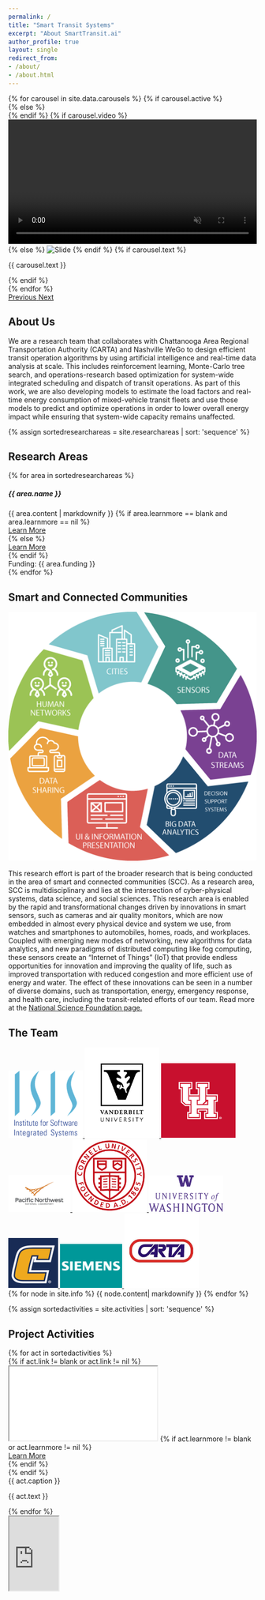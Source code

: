 ```yaml
---
permalink: /
title: "Smart Transit Systems"
excerpt: "About SmartTransit.ai"
author_profile: true
layout: single
redirect_from:
- /about/
- /about.html
---
```


  <div class="containerh-100 d-flex justify-content-center">
    <div class="row">
      <div class="col-lg-12 col-xl-11 col-sm-12 mx-auto">
        <div id="carouselData" class="carousel slide carousel-fade"
          data-ride="carousel" data-interval=8000>
          <div class="carousel-inner">
            {% for carousel in site.data.carousels %}
            {% if carousel.active %}
            <div class="carousel-item active align-items-center">
              {% else %}
              <div class="carousel-item align-items-center">
                {% endif %}
                {% if carousel.video %}
                <video id="videoBanner" width="100%" loading="lazy" class="d-block w-100 p-0 m-0" autoplay
                  loop muted>
                  <source src="{{ carousel.video }}" type="video/mp4" />
                </video>
                {% else %}
                <img class="d-block w-100 p-0 m-0" loading="lazy" src="{{ carousel.image }}"
                  alt="Slide">
                {% endif %}
                 {% if carousel.text %}
                 <div class="carousel-caption d-none d-md-block">
                 <p> {{ carousel.text }} </p>
                 </div>
                 {% endif %}
              </div>
              {% endfor %}
            </div>
            <a class="carousel-control-prev" href="#carouselData" role="button"
              data-slide="prev">
              <span class="carousel-control-prev-icon" aria-hidden="true"></span>
              <span class="sr-only">Previous</span>
            </a>
            <a class="carousel-control-next" href="#carouselData" role="button"
              data-slide="next">
              <span class="carousel-control-next-icon" aria-hidden="true"></span>
              <span class="sr-only">Next</span>
            </a>
          </div>
        </div>
      </div>
    </div>
  
  <section class="content-section" id="aboutus">
    <div class="content-section-heading text-center">
      <h2 class="mdc-typography--headline2 text-center m-0 p-0">About Us</h2>
    </div>
    <div class="container-fluid ">
        We are a research team that collaborates with Chattanooga Area Regional Transportation Authority (CARTA) and Nashville WeGo to design
            efficient transit operation algorithms by using artificial intelligence and
            real-time data analysis at scale. This includes reinforcement
            learning, Monte-Carlo tree search, and operations-research based
            optimization for system-wide integrated scheduling and dispatch of
            transit operations. As part of this work, we are also developing
            models to estimate the load factors and real-time energy consumption
            of mixed-vehicle transit fleets and use those models to predict and
            optimize operations in order to lower overall energy impact while
            ensuring that system-wide capacity remains unaffected.
      </div>
  </section>


  <!-- Research Areas -->
  {% assign sortedresearchareas = site.researchareas | sort: 'sequence' %}
  <section class="content-section" id="research">
    <div class="content-section-heading text-center">
      <h2 class="mdc-typography--headline2 p-2 text-center m-0 p-0">Research
        Areas</h2>
    </div>
    <div class="row">
      {% for area in sortedresearchareas %}
      <div class="col-xl-4 d-flex align-items-stretch">
        <div class="card bg-light  border-1 m-1 ">
          <h5 class="card-header text-center">{{ area.name }}</h5>
          <div class="card-body d-flex flex-column text-card-justify">
            {{ area.content | markdownify }}
            {% if area.learnmore == blank and area.learnmore == nil %}
            <div class="text-center"><a class="align-self-end btn btn-dark  js-scroll-trigger"
                href="#research">Learn More</a></div>
            {% else %}
            <div class="text-center align-bottom"><a class="align-self-end btn btn-dark  js-scroll-trigger"
                href="{{ area.learnmore }}">Learn More</a></div>
            {% endif %}
          </div>
          <div class="card-footer  text-center">Funding: {{
            area.funding }}</div>
        </div>
      </div>
      {% endfor %}
    </div>
  </section>

  
 

 
  <section class="content-section" id="scc">
    <div class="content-section-heading text-center">
   <h2 class="mdc-typography--headline2 text-center mb-1 pb-1">Smart and Connected Communities</h2>
    </div>
    <div class="container-fluid p-1 m-1">
      <div class="row p-0 m-0">
        <div class="col-sm-6 col-lg-4 col-xl-3 p-0 ml-xl-3 my-auto mx-auto">
            <img class="m-0 p-0 d-inline-flex" src="img/smartcities.png" alt="scopelab image">   
        </div>
        <div class="col-lg-7 col-xl-8 p-0 m-0 mx-auto">
   <p class="card-text text-justify   mr-4"> This research effort is part of the broader research that is being conducted in the area of smart and connected communities (SCC). As a research area, SCC is multidisciplinary and lies at the intersection of cyber-physical systems, data science, and social sciences. This research area is enabled by the rapid and transformational changes driven by innovations in smart sensors, such as cameras and air quality monitors, which are now embedded in almost
every physical device and system we use, from watches and smartphones to automobiles,
homes, roads, and workplaces. Coupled with emerging new modes of networking, new
algorithms for data analytics, and new paradigms of distributed computing like fog computing,
these sensors create an “Internet of Things” (IoT) that provide endless opportunities for
innovation and improving the quality of life, such as improved transportation with reduced
congestion and more efficient use of energy and water. The effect of these innovations can be seen in a number of diverse domains, such as transportation, energy, emergency response, and health care, including the transit-related efforts of our team.
Read more at the <a href="https://www.nsf.gov/cise/scc/">National Science Foundation page.</a> </p>
        </div>
      </div>
    </div>
    <!-- <div class="text-center">    
          <a class="btn btn-dark  js-scroll-trigger" href="#research">Research Areas</a></div> -->
  </section>


  <!-- About -->
  <section class="content-section bg-light text-center" id="team">
    <div class="content-section-heading text-center">
      <h2 class="mdc-typography--headline2 text-center m-0 p-0">The Team</h2>
    </div>
    <div class="container-fluid p-0 m-0 mx-auto">
      <div class="row p-1 m-1">
        <div class="col-lg-4 col-xl-3 p-0 ml-3 my-auto mx-auto">
            <a href="https://www.isis.vanderbilt.edu/"><img class="m-0 p-0 d-inline-flex" width="30%" src="img/logos/isis.png" alt="isis vu image"> </a>    
          <a href="https://www.vanderbilt.edu/"><img class="m-0 p-0 mr-2 d-inline-flex" width="30%" src="img/logos/vu.jpg" alt="vu image">    </a>  
          <a href="https://www.uh.edu/"><img class="m-0 p-0  mr-2 d-inline-flex" width="30%" src="img/logos/uh.png" alt="uh image">  </a>    
            <a href="https://www.pnnl.gov/"> <img class="m-0 p-0  mr-2 d-inline-flex" width="25%" src="img/logos/pnnl.png" alt="pnnl image">  </a> 
          <a href="https://www.cornell.edu/"><img class="m-0 p-0 mr-2 d-inline-flex" width="30%" src="img/logos/cornell.gif" alt="cornell image">  </a>    
         <a href="https://www.washington.edu/about/?utm_source=whitebar&utm_medium=click&utm_campaign=campuses&utm_term=seattle"> <img class="m-0 p-0  mr-2 d-inline-flex " width="30%" src="img/logos/uw.png" alt="uw image">   </a>   
          <a href="https://www.utc.edu/"><img class="m-0 p-0  mr-2 d-inline-flex " width="20%" src="img/logos/utc.png" alt="utc image">   </a> 
         <a href="https://new.siemens.com/us/en/company/siemens-in-the-usa/princeton.html"> <img class="m-0 p-0  mr-2 d-inline-flex" width="25%" src="img/logos/siemens.jpg" alt="siemens image">    </a>     
           <a href="http://www.carta-bus.org/">   <img class="m-0 p-0 mr-2 d-inline-flex" width="30%" src="img/logos/carta.jpeg" alt="carta image">  </a> 
        </div>
        <div class="col-lg-7 col-xl-8 p-0 m-0 mx-auto text-card-justify">
          {% for node in site.info %}
          {{ node.content| markdownify }}
          {% endfor %}
        </div>
      </div>
    </div>
    <!-- <div class="text-center">    
          <a class="btn btn-dark  js-scroll-trigger" href="#research">Research Areas</a></div> -->
  </section>

  <!-- Portfolio -->
  {% assign sortedactivities = site.activities | sort: 'sequence' %}
  <section class="content-section " id="activities">
    <div class="container-fluid">
      <div class="content-section-heading text-center">
        <h2 class="mdc-typography--headline2 p-2 text-center m-0 p-0">Project
          Activities</h2>
      </div>
      <div class="row no-gutters justify-content-center">
        {% for act in sortedactivities %}
        <div class="col-lg-6 col-xl-5 p-xl-3 m-xl-3">
          {% if act.link != blank or act.link != nil %}
          <div class="embed-responsive embed-responsive-16by9">
            <iframe class="embed-responsive-item" src="{{ act.link }}"></iframe>
            {% if act.learnmore != blank or act.learnmore != nil %}
            <div class="text-center"><a class="btn btn-dark js-scroll-trigger"
                href="{{ act.learnmore }}">Learn More</a></div>
            {% endif %}
          </div>
          {% endif %}
          <div class="caption text-center">
            <div class="caption-content">
              <div class="h2">{{ act.caption }}</div>
              <p class="mb-0">{{ act.text }}</p>
            </div>
          </div>
        </div>
        {% endfor %}
      </div>
    </div>
  </section>



  <!-- Map -->
  <div id="contact" class="map">
    <iframe
      src="https://www.google.com/maps/d/embed?mid=1ZnAR4JdHNF5K3rW9cICXqBGuvwmchIy9&hl=en"
      width="100vw"></iframe>
  </div>
